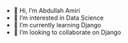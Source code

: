 - 👋 Hi, I’m Abdullah Amiri
- 👀 I’m interested in Data Science
- 🌱 I’m currently learning Django
- 💞️ I’m looking to collaborate on Django
<!-- - 📫 How to reach me  -->

<!---
EBX78/EBX78 is a ✨ special ✨ repository because its `README.md` (this file) appears on your GitHub profile.
You can click the Preview link to take a look at your changes.
--->
